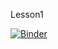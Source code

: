 Lesson1

[![Binder](https://mybinder.org/badge_logo.svg)](https://mybinder.org/v2/gh/terridianna/Webscraping/master?filepath=Lesson1%2FLesson1.ipynb)
